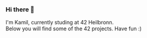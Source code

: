 ### Hi there 👋

I'm Kamil, currently studing at 42 Heilbronn.<br />Below you will find some of the 42 projects. Have fun :)
